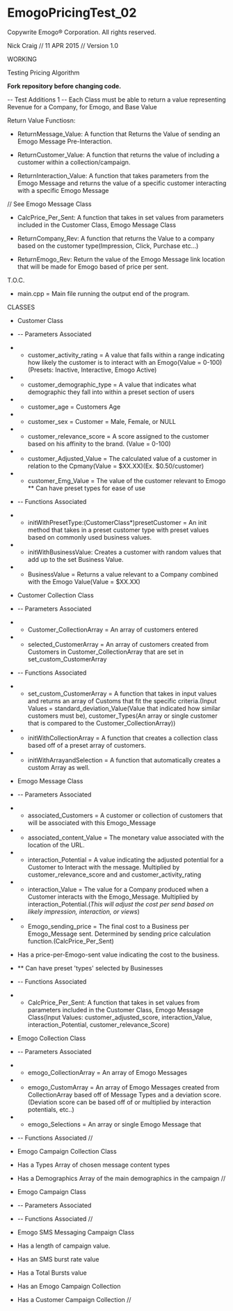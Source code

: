 # EmogoPricingTest_02

Copywrite Emogo® Corporation. All rights reserved.

Nick Craig // 11 APR 2015 // Version 1.0

WORKING

Testing Pricing Algorithm

**Fork repository before changing code.**

-- Test Additions 1 --
Each Class must be able to return a value representing Revenue for a Company, for Emogo, and Base Value

Return Value Functiosn:
- ReturnMessage_Value: A function that Returns the Value of sending an Emogo Message Pre-Interaction.

- ReturnCustomer_Value: A function that returns the value of including a customer within a collection/campaign.

- ReturnInteraction_Value: A function that takes parameters from the Emogo Message and returns the value of a specific customer interacting with a specific Emogo Message

// See Emogo Message Class
- CalcPrice_Per_Sent: A function that takes in set values from parameters included in the Customer Class, Emogo Message Class

- ReturnCompany_Rev: A function that returns the Value to a company based on the customer type(Impression, Click, Purchase etc...)

- ReturnEmogo_Rev: Return the value of the Emogo Message link location that will be made for Emogo based of price per sent.


T.O.C.
- main.cpp = Main file running the output end of the program.

CLASSES
- Customer Class
- -- Parameters Associated
- - customer_activity_rating = A value that falls within a range indicating how likely the customer is to interact with an Emogo(Value = 0-100)(Presets: Inactive, Interactive, Emogo Active)
- - customer_demographic_type = A value that indicates what demographic they fall into within a preset section of users
- - customer_age = Customers Age
- - customer_sex = Customer = Male, Female, or NULL
- - customer_relevance_score = A score assigned to the customer based on his affinity to the brand. (Value = 0-100)
- - customer_Adjusted_Value = The calculated value of a customer in relation to the Cpmany(Value = $XX.XX)(Ex. $0.50/customer)
- - customer_Emg_Value = The value of the customer relevant to Emogo
** Can have preset types for ease of use
- -- Functions Associated
- - initWithPresetType:(CustomerClass*)presetCustomer = An init method that takes in a preset customer type with preset values based on commonly used business values.
- - initWithBusinessValue: Creates a customer with random values that add up to the set Business Value.
- - BusinessValue = Returns a value relevant to a Company combined with the Emogo Value(Value = $XX.XX)


- Customer Collection Class
- -- Parameters Associated
- - Customer_CollectionArray = An array of customers entered 
- - selected_CustomerArray = An array of customers created from Customers in Customer_CollectionArray that are set in set_custom_CustomerArray
- -- Functions Associated
- - set_custom_CustomerArray = A function that takes in input values and returns an array of Customs that fit the specific criteria.(Input Values = standard_deviation_Value(Value that indicated how similar customers must be), customer_Types(An array or single customer that is compared to the Customer_CollectionArray))
- - initWithCollectionArray = A function that creates a collection class based off of a preset array of customers.
- - initWithArrayandSelection = A function that automatically creates a custom Array as well.


- Emogo Message Class
- -- Parameters Associated
- - associated_Customers = A customer or collection of customers that will be associated with this Emogo_Message
- - associated_content_Value = The monetary value associated with the location of the URL.
- - interaction_Potential = A value indicating the adjusted potential for a Customer to Interact with the message. Multiplied by customer_relevance_score and and customer_activity_rating
- - interaction_Value = The value for a Company produced when a Customer interacts with the Emogo_Message. Multiplied by interaction_Potential.(*This will adjust the cost per send based on likely impression, interaction, or views*)
- - Emogo_sending_price = The final cost to a Business per Emogo_Message sent. Determined by sending price calculation function.(CalcPrice_Per_Sent)
- Has a price-per-Emogo-sent value indicating the cost to the business.
- ** Can have preset 'types' selected by Businesses
- -- Functions Associated
- - CalcPrice_Per_Sent: A function that takes in set values from parameters included in the Customer Class, Emogo Message Class(Input Values: customer_adjusted_score, interaction_Value, interaction_Potential, customer_relevance_Score)

- Emogo Collection Class
- -- Parameters Associated
- - emogo_CollectionArray = An array of Emogo Messages
- - emogo_CustomArray = An array of Emogo Messages created from CollectionArray based off of Message Types and a deviation score.(Deviation score can be based off of or multiplied by interaction potentials, etc..)
- - emogo_Selections = An array or single Emogo Message that 
- -- Functions Associated
//
- Emogo Campaign Collection Class
- Has a Types Array of chosen message content types
- Has a Demographics Array of the main demographics in the campaign
//

- Emogo Campaign Class
- -- Parameters Associated
- -- Functions Associated
//
- Emogo SMS Messaging Campaign Class
- Has a length of campaign value.
- Has an SMS burst rate value
- Has a Total Bursts value
- Has an Emogo Campaign Collection
- Has a Customer Campaign Collection
//


